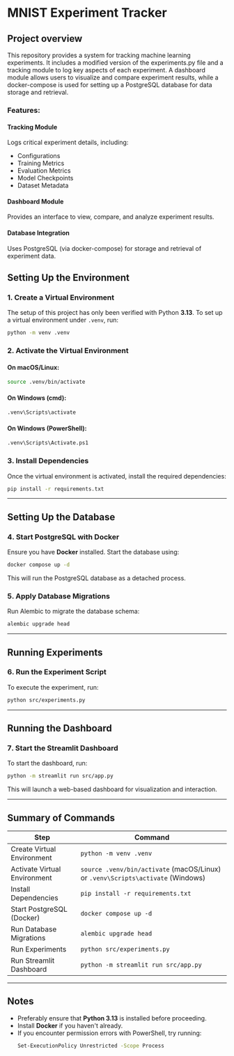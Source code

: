 # MNIST Experiment Tracker

## Project overview

This repository provides a system for tracking machine learning experiments. It includes a modified version of the experiments.py file and a tracking module to log key aspects of each experiment. A dashboard module allows users to visualize and compare experiment results, while a docker-compose is used for setting up a PostgreSQL database for data storage and retrieval.

### Features:

#### Tracking Module

Logs critical experiment details, including:

- Configurations
- Training Metrics
- Evaluation Metrics
- Model Checkpoints
- Dataset Metadata

#### Dashboard Module

Provides an interface to view, compare, and analyze experiment results.

#### Database Integration

Uses PostgreSQL (via docker-compose) for storage and retrieval of experiment data.

## Setting Up the Environment

### 1️. Create a Virtual Environment

The setup of this project has only been verified with Python **3.13**. To set up a virtual environment under `.venv`, run:

```sh
python -m venv .venv
```

### 2️. Activate the Virtual Environment

#### On macOS/Linux:

```sh
source .venv/bin/activate
```

#### On Windows (cmd):

```sh
.venv\Scripts\activate
```

#### On Windows (PowerShell):

```sh
.venv\Scripts\Activate.ps1
```

### 3️. Install Dependencies

Once the virtual environment is activated, install the required dependencies:

```sh
pip install -r requirements.txt
```

---

## Setting Up the Database

### 4️. Start PostgreSQL with Docker

Ensure you have **Docker** installed. Start the database using:

```sh
docker compose up -d
```

This will run the PostgreSQL database as a detached process.

### 5️. Apply Database Migrations

Run Alembic to migrate the database schema:

```sh
alembic upgrade head
```

---

## Running Experiments

### 6️. Run the Experiment Script

To execute the experiment, run:

```sh
python src/experiments.py
```

---

## Running the Dashboard

### 7️. Start the Streamlit Dashboard

To start the dashboard, run:

```sh
python -m streamlit run src/app.py
```

This will launch a web-based dashboard for visualization and interaction.

---

## Summary of Commands

| Step                         | Command                                                                         |
| ---------------------------- | ------------------------------------------------------------------------------- |
| Create Virtual Environment   | `python -m venv .venv`                                                          |
| Activate Virtual Environment | `source .venv/bin/activate` (macOS/Linux) or `.venv\Scripts\activate` (Windows) |
| Install Dependencies         | `pip install -r requirements.txt`                                               |
| Start PostgreSQL (Docker)    | `docker compose up -d`                                                          |
| Run Database Migrations      | `alembic upgrade head`                                                          |
| Run Experiments              | `python src/experiments.py`                                                     |
| Run Streamlit Dashboard      | `python -m streamlit run src/app.py`                                            |

---

## Notes

- Preferably ensure that **Python 3.13** is installed before proceeding.
- Install **Docker** if you haven't already.
- If you encounter permission errors with PowerShell, try running:
  ```sh
  Set-ExecutionPolicy Unrestricted -Scope Process
  ```
